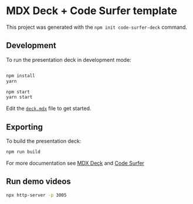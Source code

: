 # MDX Deck + Code Surfer template

This project was generated with the `npm init code-surfer-deck` command.

## Development

To run the presentation deck in development mode:

```sh

npm install
yarn
```

```sh
npm start
yarn start
```

Edit the [`deck.mdx`](deck.mdx) file to get started.

## Exporting

To build the presentation deck:

```sh
npm run build
```

For more documentation see [MDX Deck](https://github.com/jxnblk/mdx-deck) and [Code Surfer](https://codesurfer.pomb.us/)


## Run demo videos

```sh
npx http-server -p 3005
```